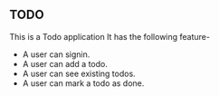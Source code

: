 ## TODO
This is a Todo application
It has the following feature-

- A user can signin.
- A user can add a todo.
- A user can see existing todos.
- A user can mark a todo as done.